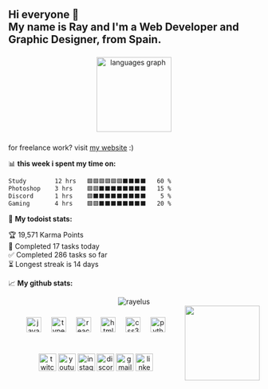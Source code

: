 <h2 align="left">Hi everyone 👋<br>My name is Ray and I'm a Web Developer and Graphic Designer, from Spain.</h2>

###

<div align="center">
  <img src="https://github-readme-stats.vercel.app/api/top-langs?username=Rayelus5&locale=en&hide_title=false&layout=compact&card_width=320&langs_count=5&theme=dracula&hide_border=false" height="150" alt="languages graph"  />
</div>

###
for freelance work? visit [my website](https://rayelus.com) :)

📊 **this week i spent my time on:**
<!--START_SECTION:waka-->

```txt
Study        12 hrs   🟩🟩🟩🟩🟩🟩⬛⬛⬛⬛   60 %
Photoshop    3 hrs    🟩🟩⬛⬛⬛⬛⬛⬛⬛⬛   15 %
Discord      1 hrs    🟩⬛⬛⬛⬛⬛⬛⬛⬛⬛    5 %
Gaming       4 hrs    🟩🟩⬛⬛⬛⬛⬛⬛⬛⬛   20 %
```

<!--END_SECTION:waka-->

<!--if you like what i do, maybe consider buying me a coffee/tea 🥺👉👈

<a href="https://www.buymeacoffee.com/" target="_blank"><img src="https://cdn.buymeacoffee.com/buttons/v2/default-red.png" alt="Buy Me A Coffee" width="150" ></a>-->

🚧 **My todoist stats:**
<!-- TODO-IST:START -->
🏆  19,571 Karma Points           
🌸  Completed 17 tasks today           
✅  Completed 286 tasks so far           
⏳  Longest streak is 14 days
<!-- TODO-IST:END -->


📈 **My github stats:**

<p align="center"> <img src="https://github-readme-stats.vercel.app/api?username=rayelus5&show_icons=true&theme=gotham" alt="rayelus" />





<br>
<img align="right" height="150" src="https://external-content.duckduckgo.com/iu/?u=https%3A%2F%2Fmedia.tenor.com%2F8HaTOA3o0OoAAAAi%2Fpixel-cat.gif&f=1&nofb=1&ipt=70b99d9d2485b381fc65bec62248f86754a9818a35fd767b7bf5e458f85b3a5d&ipo=images"  />

###

<div align="center">
  <img src="https://cdn.jsdelivr.net/gh/devicons/devicon/icons/javascript/javascript-original.svg" height="30" alt="javascript logo"  />
  <img width="12" />
  <img src="https://cdn.jsdelivr.net/gh/devicons/devicon/icons/typescript/typescript-original.svg" height="30" alt="typescript logo"  />
  <img width="12" />
  <img src="https://cdn.jsdelivr.net/gh/devicons/devicon/icons/react/react-original.svg" height="30" alt="react logo"  />
  <img width="12" />
  <img src="https://cdn.jsdelivr.net/gh/devicons/devicon/icons/html5/html5-original.svg" height="30" alt="html5 logo"  />
  <img width="12" />
  <img src="https://cdn.jsdelivr.net/gh/devicons/devicon/icons/css3/css3-original.svg" height="30" alt="css3 logo"  />
  <img width="12" />
  <img src="https://cdn.jsdelivr.net/gh/devicons/devicon/icons/python/python-original.svg" height="30" alt="python logo"  />
</div>

###
<br>
<div align="center">
  <a href="https://rayelus.com"><img src="https://img.shields.io/static/v1?message=My Website&logo=global&label=&color=9146FF&logoColor=white&labelColor=&style=for-the-badge" height="35" alt="twitch logo"  /></a>
  <a href="https://youtube.com/@rayelus"><img src="https://img.shields.io/static/v1?message=Youtube&logo=youtube&label=&color=FF0000&logoColor=white&labelColor=&style=for-the-badge" height="35" alt="youtube logo"  /></a>
  <a href="https://www.instagram.com/rayelus.es"><img src="https://img.shields.io/static/v1?message=Instagram&logo=instagram&label=&color=E4405F&logoColor=white&labelColor=&style=for-the-badge" height="35" alt="instagram logo"  /></a>
  <a href="https://discord.com/users/699293678354825217"><img src="https://img.shields.io/static/v1?message=Discord&logo=discord&label=&color=7289DA&logoColor=white&labelColor=&style=for-the-badge" height="35" alt="discord logo"  /></a>
  <a href="https://rayelus.com/portfolio/index.html#contact"><img src="https://img.shields.io/static/v1?message=Gmail&logo=gmail&label=&color=D14836&logoColor=white&labelColor=&style=for-the-badge" height="35" alt="gmail logo"  /></a>
  <a href="https://www.linkedin.com/in/rayelus/"><img src="https://img.shields.io/static/v1?message=LinkedIn&logo=linkedin&label=&color=0077B5&logoColor=white&labelColor=&style=for-the-badge" height="35" alt="linkedin logo"  /></a>
</div>

###

<br clear="both">

###
